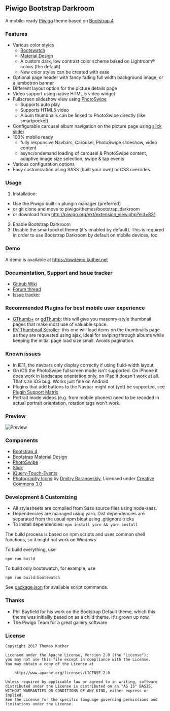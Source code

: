 Piwigo Bootstrap Darkroom
-------------------
A mobile-ready [Piwigo](http://piwigo.org) theme based on [Bootstrap 4](https://getbootstrap.com)

### Features

* Various color styles
  * [Bootswatch](https://bootswatch.com)
  * [Material Design](http://fezvrasta.github.io/bootstrap-material-design/)
  * A custom dark, low contrast color scheme based on Lightroom® colors (the default)
  * New color styles can be created with ease
* Optional page header with fancy fading full width background image, or a jumbotron banner
* Different layout option for the picture details page
* Video support using native HTML 5 video widget
* Fullscreen slideshow view using [PhotoSwipe](http://photoswipe.com)
  * Supports auto play
  * Supports HTML5 video
  * Album thumbnails can be linked to PhotoSwipe directly (like smartpocket)
* Configurable carousel album navigation on the picture page using [slick slider](http://kenwheeler.github.io/slick/)
* 100% mobile ready
  * fully responsive Navbars, Carousel, PhotoSwipe slideshow, video content
  * async/ondemand loading of carousel & PhotoSwipe content, adaptive image size selection, swipe & tap events
* Various configuration options
* Easy customization using SASS (built your own) or CSS overrides.
 

### Usage

1. Installation:
 * Use the Piwigo built-in plungin manager (preferred)
 * or git clone and move to piwigo/themes/bootstrap_darkroom
 * or download from http://piwigo.org/ext/extension_view.php?eid=831
2. Enable Bootstrap Darkroom
3. Disable the smartpocket theme (it's enabled by default). This is required in order to use Bootstrap Darkroom by default on mobile devices, too.

### Demo
A demo is available at https://pwdemo.kuther.net

### Documentation, Support and Issue tracker
* [Github Wiki](https://github.com/tkuther/piwigo-bootstrap-darkroom/wiki)
* [Forum thread](http://piwigo.org/forum/viewtopic.php?id=26624)
* [Issue tracker](https://github.com/tkuther/piwigo-bootstrap-darkroom/issues)

### Recommended Plugins for best mobile user experience
* [GThumb+](http://piwigo.org/ext/extension_view.php?eid=591) or [gdThumb](http://piwigo.org/ext/extension_view.php?eid=771): this will give you masonry-style thumbnail pages that make most use of valuable space.
* [RV Thumbnail Scroller](http://piwigo.org/ext/extension_view.php?eid=493): this one will load items on the thumbnails page as they are requested using ajax, ideal for swiping through albums while keeping the initial page load size small. Avoids pagination.

### Known issues

* In IE11, the navbars only display correctly if using fluid-width layout.
* On iOS the PhotoSwipe fullscreen mode isn't supported. On iPhone it does work in landscape orientation only, on iPad it doesn't work at all. That's an iOS bug. Works just fine on Android
* Plugins that add buttons to the Navbar might not (yet) be supported, see [Plugin Support Matrix](https://github.com/tkuther/piwigo-bootstrap-darkroom/wiki/Plugin-Support-Matrix)
* Portrait mode videos (e.g. from mobile phones) need to be recoded in actual portrait orientation, rotation tags won't work.

### Preview

![Preview](https://raw.githubusercontent.com/tkuther/piwigo-bootstrap-darkroom/master/screenshot.png)

### Components

* [Bootstrap 4](https://getbootstrap.com)
* [Bootstrap Material Design](https://fezvrasta.github.io/bootstrap-material-design/)
* [PhotoSwipe](http://photoswipe.com/)
* [Slick](http://kenwheeler.github.io/slick/)
* [jQuery-Touch-Events](https://github.com/benmajor/jQuery-Touch-Events)
* [Photography Icons](https://thenounproject.com/DmitryBaranovskiy/collection/photo/) by [Dmitry Baranovskiy](https://thenounproject.com/DmitryBaranovskiy/), Licensed under [Creative Commons 3.0](https://creativecommons.org/licenses/by/3.0/us/)

### Development & Customizing
* All stylesheets are compiled from Sass source files using node-sass.
* Dependencies are managed using yarn. Dist dependencies are separated from the usual npm bloat using .gitignore tricks
* To install dependencies: `npm install yarn && yarn install`

The build process is based on npm scripts and uses common shell functions, so it might not work on Windows.

To build everything, use
```
npm run build
```
To build only bootswatch, for example, use
```
npm run build:bootswatch
```
See [package.json](https://raw.githubusercontent.com/tkuther/piwigo-bootstrap-darkroom/master/package.json) for available script commands.

### Thanks
* Phil Bayfield for his work on the Bootstrap Default theme, which this theme was initiallly based on as a child theme. It's grown up now.
* The Piwigo Team for a great gallery software

### License

```
Copyright 2017 Thomas Kuther

Licensed under the Apache License, Version 2.0 (the "License");
you may not use this file except in compliance with the License.
You may obtain a copy of the License at

    http://www.apache.org/licenses/LICENSE-2.0

Unless required by applicable law or agreed to in writing, software
distributed under the License is distributed on an "AS IS" BASIS,
WITHOUT WARRANTIES OR CONDITIONS OF ANY KIND, either express or implied.
See the License for the specific language governing permissions and
limitations under the License.
```
